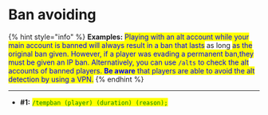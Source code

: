 # Ban avoiding

{% hint style="info" %}
**Examples:** <mark style="color:blue;">Playing with an alt account while your main account is banned will always result in a ban that lasts</mark> as long <mark style="color:blue;">as the original ban given. However, if a player was evading a permanent ban,they must be given an IP ban. Alternatively, you can use `/alts` to check the alt accounts of banned players. **Be aware** that players are able to avoid the alt detection by using a VPN.</mark>
{% endhint %}

***

* **#1:** <mark style="color:green;">`/tempban (player) (duration) (reason);`</mark>
